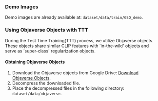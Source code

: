 <!-- Demo images are provided here: `dataset/data/train/GSO_demo`.

During TTT, we use Objaverse objects that is share similar CLIP feature with the in-the-wild object as 'super-class' regularization objects. You need to get them from google drive(https://drive.google.com/file/d/1usCRP4Cw0VRGnrOJ3ggHX4vRnWdLcld1/view?usp=sharing), decompress them and place them here : `dataset/data/objaverse`  -->
### Demo Images
Demo images are already available at: `dataset/data/train/GSO_demo`.

### Using Objaverse Objects with TTT
During the Test Time Training(TTT) process, we utilize Objaverse objects. These objects share similar CLIP features with 'in-the-wild' objects and serve as 'super-class' regularization objects.

#### Obtaining Objaverse Objects
1. Download the Objaverse objects from Google Drive: [Download Objaverse Objects](https://drive.google.com/file/d/1usCRP4Cw0VRGnrOJ3ggHX4vRnWdLcld1/view?usp=sharing).
2. Decompress the downloaded file.
3. Place the decompressed files in the following directory: `dataset/data/objaverse`.
